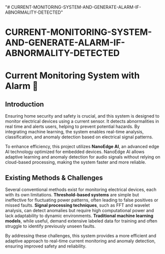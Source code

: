 "# CURRENT-MONITORING-SYSTEM-AND-GENERATE-ALARM-IF-ABNORMALITY-DETECTED" 
# CURRENT-MONITORING-SYSTEM-AND-GENERATE-ALARM-IF-ABNORMALITY-DETECTED
# **Current Monitoring System with Alarm 🚨**  

## **Introduction**  

Ensuring home security and safety is crucial, and this system is designed to monitor electrical devices using a current sensor. It detects abnormalities in real time and alerts users, helping to prevent potential hazards. By integrating machine learning, the system enables real-time analysis, classification, and anomaly detection based on electrical signal patterns.  

To enhance efficiency, this project utilizes **NanoEdge AI**, an advanced edge AI technology optimized for embedded devices. NanoEdge AI allows adaptive learning and anomaly detection for audio signals without relying on cloud-based processing, making the system faster and more reliable.  

## **Existing Methods & Challenges**  

Several conventional methods exist for monitoring electrical devices, each with its own limitations. **Threshold-based systems** are simple but ineffective for fluctuating power patterns, often leading to false positives or missed faults. **Signal processing techniques**, such as FFT and wavelet analysis, can detect anomalies but require high computational power and lack adaptability to dynamic environments. **Traditional machine learning models**, while useful, demand extensive labeled data for training and often struggle to identify previously unseen faults.  

By addressing these challenges, this system provides a more efficient and adaptive approach to real-time current monitoring and anomaly detection, ensuring improved safety and reliability.  
